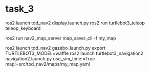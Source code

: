 # task_3














ros2 launch tod_nav2 display.launch.py 
ros2 run turtlebot3_teleop teleop_keyboard

ros2 run nav2_map_server map_saver_cli -f my_map






ros2 launch tod_nav2 gazebo_launch.py 
export TURTLEBOT3_MODEL=waffle
ros2 launch turtlebot3_navigation2 navigation2.launch.py use_sim_time:=True map:=src/tod_nav2/maps/my_map.yaml
